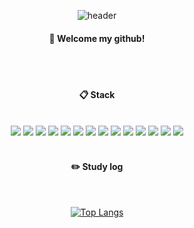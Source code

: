 <div align="center"> 

![header](https://capsule-render.vercel.app/api?type=cylinder&color=000000&height=150&section=header&text=jongjunkim&fontColor=ffffff&fontSize=70&animation=fadeIn&fontAlignY=55&desc=%20&descAlignY=62&descAlign=62)
  
####  :wave: Welcome my github!

  
 <br/>
 <br/>
  
####  :clipboard: Stack
  
 <br/>

<img src="https://img.shields.io/badge/C++-00599C?style=for-the-badge&logo=C++-3776AB&logoColor=white">
<img src="https://img.shields.io/badge/Python-3776AB?style=for-the-badge&logo=Python-3776AB&logoColor=white">
<img src="https://img.shields.io/badge/JAVA-007396?style=for-the-badge&logo=Java&logoColor=white">
<img src="https://img.shields.io/badge/JavaScript-F7DF1E?style=for-the-badge&logo=JavaScript&logoColor=white">
<img src="https://img.shields.io/badge/Airflow-017CEE?style=for-the-badge&logo=Airflow&logoColor=white">
<img src="https://img.shields.io/badge/Docker-2496ED?style=for-the-badge&logo=Docker&logoColor=white">
<img src="https://img.shields.io/badge/MySQL-4479A1?style=for-the-badge&logo=MySQL&logoColor=white">
<img src="https://img.shields.io/badge/Oracle-F80000?style=for-the-badge&logo=Oracle&logoColor=white"> 
<img src="https://img.shields.io/badge/aws-232F3E?style=for-the-badge&logo=Amazon aws&logoColor=white">
<img src="https://img.shields.io/badge/MongoDB-47A248?style=for-the-badge&logo=MongoDB aws&logoColor=white">
<img src="https://img.shields.io/badge/Spark-E25A1C?style=for-the-badge&logo=Spark-E25A1C-3776AB&logoColor=white">
<img src="https://img.shields.io/badge/Eclipse-2C2255?style=for-the-badge&logo=Eclipse%20IDE&logoColor=white">
<img src="https://img.shields.io/badge/github-181717?style=for-the-badge&logo=github&logoColor=white">
<img src="https://img.shields.io/badge/VSCode-007ACC?style=for-the-badge&logo=VisualStudioCode&logoColor=white">
 
   <br/>
   <br/>
 
#### :pencil2: Study log
 
  <br/>
  
[![Top Langs](https://github-readme-stats.vercel.app/api/top-langs/?username=jongjunkim&layout=compact)](https://github.com/jongjunkim/github-readme-stats)
